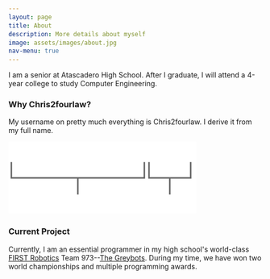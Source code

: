 ```yaml
---
layout: page
title: About
description: More details about myself
image: assets/images/about.jpg
nav-menu: true
---
```


I am a senior at Atascadero High School. After I graduate, I will attend a 4-year college to study Computer Engineering.

### Why Chris2fourlaw?

My username on pretty much everything is Chris2fourlaw. I derive it from my full name.

<img src="/assets/images/Chris2fourlaw.png">

### Current Project

Currently, I am an essential programmer in my high school's world-class [FIRST Robotics](https://www.firstinspires.org) Team 973--[The Greybots](https://www.greybots.com/). During my time, we have won two world championships and multiple programming awards.
